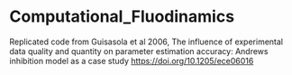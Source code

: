 # Computational_Fluodinamics

Replicated code from Guisasola et al 2006, The influence of experimental data quality and quantity on parameter estimation accuracy: Andrews inhibition model as a case study
https://doi.org/10.1205/ece06016

